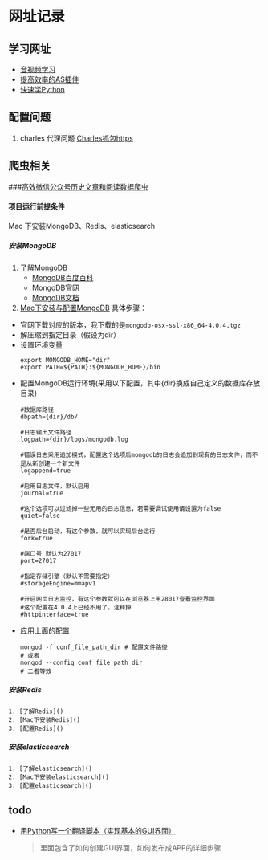 # 网址记录

## 学习网址
- [音视频学习](https://blog.csdn.net/leixiaohua1020)
- [提高效率的AS插件](https://juejin.im/post/5bbda0df5188255c7b16a2a1)
- [快速学Python](https://github.com/xianhu/LearnPython)

## 配置问题
1. charles 代理问题 [Charles抓包https](https://www.jianshu.com/p/ec0a38d9a8cf)

## 爬虫相关
###[高效微信公众号历史文章和阅读数据爬虫](https://github.com/wonderfulsuccess/weixin_crawler)
#### 项目运行前提条件
Mac 下安装MongoDB、Redis、elasticsearch
##### 安装MongoDB
1. [了解MongoDB]()
    - [MongoDB百度百科](https://baike.baidu.com/item/mongodb/60411?fr=aladdin)
    - [MongoDB官网](https://www.mongodb.com/)
    - [MongoDB文档](https://docs.mongodb.com/)
2. [Mac下安装与配置MongoDB](https://blog.csdn.net/thatway_wp/article/details/79362261)
具体步骤：
- 官网下载对应的版本，我下载的是`mongodb-osx-ssl-x86_64-4.0.4.tgz`
- 解压缩到指定目录（假设为dir）
- 设置环境变量
     ```
     export MONGODB_HOME="dir"
     export PATH=${PATH}:${MONGODB_HOME}/bin      
    ```
- 配置MongoDB运行环境(采用以下配置，其中{dir}换成自己定义的数据库存放目录)
    ```
    #数据库路径
    dbpath={dir}/db/
    
    #日志输出文件路径
    logpath={dir}/logs/mongodb.log
    
    #错误日志采用追加模式，配置这个选项后mongodb的日志会追加到现有的日志文件，而不是从新创建一个新文件
    logappend=true
    
    #启用日志文件，默认启用
    journal=true
    
    #这个选项可以过滤掉一些无用的日志信息，若需要调试使用请设置为false
    quiet=false

    #是否后台启动，有这个参数，就可以实现后台运行
    fork=true

    #端口号 默认为27017
    port=27017

    #指定存储引擎（默认不需要指定）
    #storageEngine=mmapv1

    #开启网页日志监控，有这个参数就可以在浏览器上用28017查看监控界面
    #这个配置在4.0.4上已经不用了，注释掉
    #httpinterface=true
    ```
- 应用上面的配置
    ```
    mongod -f conf_file_path_dir # 配置文件路径
    # 或者
    mongod --config conf_file_path_dir
    # 二者等效
    ```
##### 安装Redis 
    1. [了解Redis]()
    2. [Mac下安装Redis]()
    3. [配置Redis]()
##### 安装elasticsearch
    1. [了解elasticsearch]()
    2. [Mac下安装elasticsearch]()
    3. [配置elasticsearch]()


## todo
- [用Python写一个翻译脚本（实现基本的GUI界面）](https://blog.csdn.net/MrLevo520/article/details/51674188)
    > 里面包含了如何创建GUI界面，如何发布成APP的详细步骤